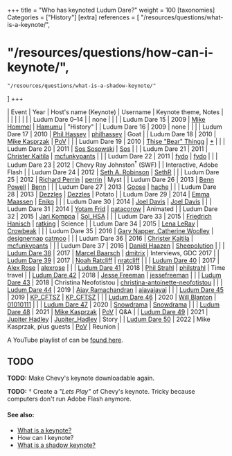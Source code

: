 +++
title = "Who has keynoted Ludum Dare?"
weight = 100
[taxonomies]
Categories = ["History"]
[extra]
references = [
    "/resources/questions/what-is-a-keynote/",
#    "/resources/questions/how-can-i-keynote/",
    "/resources/questions/what-is-a-shadow-keynote/"
]
+++

| Event | Year | Host's name (Keynote) | Username | Keynote theme, Notes |
|       |      |                |          |                         |
| Ludum Dare 0&ndash;14 | | none | | |
| Ludum Dare 15 | 2009 | [Mike Hommel](https://www.youtube.com/watch?v=n6xT4zxWjys) | [Hamumu](https://ldjam.com/users/hamumu) | "History" |
| Ludum Dare 16 | 2009 | none | | |
| Ludum Dare 17 | 2010 | [Phil Hassey](https://www.youtube.com/watch?v=5AiS4ZoZhlY) | [philhassey](https://ldjam.com/users/philhassey) | Goat |
| Ludum Dare 18 | 2010 | [Mike Kasprzak](https://www.youtube.com/watch?v=YNS9qtyCa1E) | [PoV](https://ldjam.com/users/pov) | |
| Ludum Dare 19 | 2010 | [Thise "Bear" Thingg](https://www.youtube.com/watch?v=LpULMsVIrFA) | [+](https://ldjam.com/users/towlr) | |
| Ludum Dare 20 | 2011 | [Sos Sosowski](https://www.youtube.com/watch?v=ez59GtnxWtA) | [Sos](https://ldjam.com/users/sos) | |
| Ludum Dare 21 | 2011 | [Christer Kaitila](https://www.youtube.com/watch?v=aHD1QBP4ww8) | [mcfunkypants](https://ldjam.com/users/mcfunkypants) | |
| Ludum Dare 22 | 2011 | [fydo](https://www.youtube.com/watch?v=ik88RpVfvYY) | [fydo](https://ldjam.com/users/fydo) | |
| Ludum Dare 23 | 2012 | Chevy Ray Johnston<sup>&dagger;</sup> (SWF) | | Interactive, Adobe Flash |
| Ludum Dare 24 | 2012 | [Seth A. Robinson](https://www.youtube.com/watch?v=v1ByVqh0jrU) | [SethR](https://ldjam.com/users/sethr) | |
| Ludum Dare 25 | 2012 | [Richard Perrin](https://www.youtube.com/watch?v=e1LVakqPJXE) | [perrin](https://ldjam.com/users/perrin) | Myst |
| Ludum Dare 26 | 2013 | [Benn Powell](https://www.youtube.com/watch?v=Dtu-tStT75Q) | [Benn](https://ldjam.com/users/benn) | |
| Ludum Dare 27 | 2013 | [Goose](https://www.youtube.com/watch?v=PaYpgb3vTrY) | [hache](https://ldjam.com/users/hache) | |
| Ludum Dare 28 | 2013 | [Dezzles](https://www.youtube.com/watch?v=W9BurFrSNpA) | [Dezzles](https://ldjam.com/users/dezzles) | Potato |
| Ludum Dare 29 | 2014 | [Emma Maassen](https://www.youtube.com/watch?v=OZ_jgNQNqzI) | [Eniko](https://ldjam.com/users/eniko) | |
| Ludum Dare 30 | 2014 | [Joel Davis](https://www.youtube.com/watch?v=sw3hv23GVo0) | [Joel Davis](https://ldjam.com/users/joel-davis) | |
| Ludum Dare 31 | 2014 | [Yotam Frid](https://www.youtube.com/watch?v=9OjIIhm8ZVk) | [patacorow](https://ldjam.com/users/patacorow) | Animated |
| Ludum Dare 32 | 2015 | [Jari Komppa](https://www.youtube.com/watch?v=vPneI5IYwnc) | [Sol_HSA](https://ldjam.com/users/sol-hsa) | |
| Ludum Dare 33 | 2015 | [Friedrich Hanisch](https://www.youtube.com/watch?v=XVrgCgtKobI) | [ratking](https://ldjam.com/users/ratking) | Science |
| Ludum Dare 34 | 2015 | [Lena LeRay](https://www.youtube.com/watch?v=8rLma_1RPU8) | [Crowbeak](https://ldjam.com/users/crowbeak) | |
| Ludum Dare 35 | 2016 | [Gary Napper, Catherine Woolley](https://www.youtube.com/watch?v=mFef1bOn4EI) | [designernap](https://ldjam.com/users/designernap) [catmoo](https://ldjam.com/users/catmoo) | |
| Ludum Dare 36 | 2016 | [Christer Kaitila](https://www.youtube.com/watch?v=u3R70NlGvKk) | [mcfunkypants](https://ldjam.com/users/mcfunkypants) | |
| Ludum Dare 37 | 2016 | [Daniël Haazen](https://www.youtube.com/watch?v=dOcstOra19w) | [Sheepolution](https://ldjam.com/users/sheepolution) | |
| [Ludum Dare 38](https://ldjam.com/events/ludum-dare/38) | 2017 | [Marcel Baarsch](https://www.youtube.com/watch?v=Hrkv31Lep9s) | [dmitrix](https://ldjam.com/users/dmitrix) | Interviews, GDC 2017 |
| [Ludum Dare 39](https://ldjam.com/events/ludum-dare/39) | 2017 | [Noah Ratcliff](https://www.youtube.com/watch?v=pfDYFXjKlvw) | [nratcliff](https://ldjam.com/users/nratcliff) | |
| [Ludum Dare 40](https://ldjam.com/events/ludum-dare/40) | 2017 | [Alex Rose](https://www.youtube.com/watch?v=C1fCL3sFfAw) | [alexrose](https://ldjam.com/users/alexrose) | |
| [Ludum Dare 41](https://ldjam.com/events/ludum-dare/41) | 2018 | [Phil Strahl](https://www.youtube.com/watch?v=TjuZvDYqcRs) | [philstrahl](https://ldjam.com/users/philstrahl) | Time travel |
| [Ludum Dare 42](https://ldjam.com/events/ludum-dare/42) | 2018 | [Jesse Freeman](https://www.youtube.com/watch?v=qmeBEVGna00) | [jessefreeman](https://ldjam.com/users/jessefreeman) | |
| [Ludum Dare 43](https://ldjam.com/events/ludum-dare/43) | 2018 | Christina Neofotistou | [christina-antoinette-neofotistou](https://ldjam.com/users/christina-antoinette-neofotistou) | |
| [Ludum Dare 44](https://ldjam.com/events/ludum-dare/44) | 2019 | [Ajay Ramachandran](https://www.youtube.com/watch?v=bdq-IYxhByw) | [ajayajayaj](https://ldjam.com/users/ajayajayaj) | |
| [Ludum Dare 45](https://ldjam.com/events/ludum-dare/45) | 2019 | [KP_CFTSZ](https://www.youtube.com/watch?v=E66PhCxB0t4) | [KP_CFTSZ](https://ldjam.com/users/kp-cftsz) | |
| [Ludum Dare 46](https://ldjam.com/events/ludum-dare/46) | 2020 | [Will Blanton](https://www.youtube.com/watch?v=ym66lFyZsNQ) | [01010111](https://ldjam.com/users/01010111) | |
| [Ludum Dare 47](https://ldjam.com/events/ludum-dare/47) | 2020 | [Snowdrama](https://www.youtube.com/watch?v=iJNnETTeFVM) | [Snowdrama](https://ldjam.com/users/snowdrama) | |
| [Ludum Dare 48](https://ldjam.com/events/ludum-dare/48) | 2021 | [Mike Kasprzak](https://www.youtube.com/watch?v=GaTZP0buvXQ) | [PoV](https://ldjam.com/users/pov) | Q&A |
| [Ludum Dare 49](https://ldjam.com/events/ludum-dare/49) | 2021 | [Jupiter Hadley](https://www.youtube.com/watch?v=M_IFDFYr3Dc) | [Jupiter_Hadley](https://ldjam.com/users/jupiter-hadley) | Story |
| [Ludum Dare 50](https://ldjam.com/events/ludum-dare/50) | 2022 | Mike Kasprzak, plus guests | [PoV](https://ldjam.com/users/pov) | Reunion |

A YouTube playlist of can be [found here](https://www.youtube.com/playlist?list=PLR6JP4o7aTY8gqBd0eeN7wr4u-6_zy_Ny).


## TODO
**TODO:** Make Chevy's keynote downloadable again.

**TODO:** &dagger; Create a _"Lets Play"_ of Chevy's keynote. Tricky because computers don't run Adobe Flash anymore.

<!--Any errors or omissions? You can find this page's source [on GitHub](https://github.com/LudumDare/ludumdare.com/blob/master/content/resources/questions/who-keynoted-ludum-dare.md).-->

#### See also:
* [What is a keynote?](/resources/questions/what-is-a-keynote/)
* How can I keynote?
* [What is a shadow keynote?](/resources/questions/what-is-a-shadow-keynote/)

